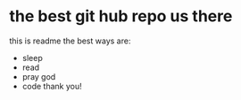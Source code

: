 # the best git hub repo us there 
this is readme
the best ways are:

- sleep
- read
- pray god
- code
thank you!


